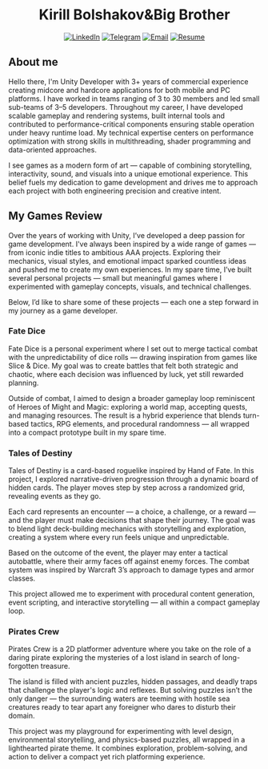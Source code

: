 <h1 align="center">
  Kirill Bolshakov&Big Brother
</h1>

<p align="center">
  <a href="https://www.linkedin.com/in/kirill-bolshakov-big-brother/"><img alt="LinkedIn" title="LinkedIn" src="https://img.shields.io/badge/LinkedIn-0077B5?style=for-the-badge&logo=linkedin&logoColor=white"/></a>
  <a href="https://t.me/BolshakoffKA"><img alt="Telegram" title="Telegram" src="https://img.shields.io/badge/Telegram-2CA5E0?style=for-the-badge&logo=telegram&logoColor=white"/></a>
  <a href="mailto:bolshakovka.work@gmail.com"><img alt="Email" title="Email" src="https://img.shields.io/badge/Email-D14836?style=for-the-badge&logo=gmail&logoColor=white"/></a>
  <a href="https://drive.google.com/file/d/1-pmnRWnA2I4q-rq2Y5hbXGSaXp24C4_2/view?usp=sharing"><img alt="Resume" title="Download Resume" src="https://img.shields.io/badge/Resume-black?style=for-the-badge&logo=adobeacrobatreader&logoColor=white"/></a>
</p>

## About me
Hello there, I'm Unity Developer with 3+ years of commercial experience creating midcore and hardcore applications for both mobile and PC platforms. I have worked in teams ranging of 3 to 30 members and led small sub-teams of 3–5 developers. Throughout my career, I have developed scalable gameplay and rendering systems, built internal tools and contributed to performance-critical components ensuring stable operation under heavy runtime load. My technical expertise centers on performance optimization with strong skills in multithreading, shader programming and data-oriented approaches.

I see games as a modern form of art — capable of combining storytelling, interactivity, sound, and visuals into a unique emotional experience. This belief fuels my dedication to game development and drives me to approach each project with both engineering precision and creative intent.

## My Games Review
Over the years of working with Unity, I’ve developed a deep passion for game development. I've always been inspired by a wide range of games — from iconic indie titles to ambitious AAA projects. Exploring their mechanics, visual styles, and emotional impact sparked countless ideas and pushed me to create my own experiences. In my spare time, I’ve built several personal projects — small but meaningful games where I experimented with gameplay concepts, visuals, and technical challenges.

Below, I’d like to share some of these projects — each one a step forward in my journey as a game developer.

### Fate Dice

Fate Dice is a personal experiment where I set out to merge tactical combat with the unpredictability of dice rolls — drawing inspiration from games like Slice & Dice. My goal was to create battles that felt both strategic and chaotic, where each decision was influenced by luck, yet still rewarded planning.

Outside of combat, I aimed to design a broader gameplay loop reminiscent of Heroes of Might and Magic: exploring a world map, accepting quests, and managing resources. The result is a hybrid experience that blends turn-based tactics, RPG elements, and procedural randomness — all wrapped into a compact prototype built in my spare time.

### Tales of Destiny

Tales of Destiny is a card-based roguelike inspired by Hand of Fate. In this project, I explored narrative-driven progression through a dynamic board of hidden cards. The player moves step by step across a randomized grid, revealing events as they go.

Each card represents an encounter — a choice, a challenge, or a reward — and the player must make decisions that shape their journey. The goal was to blend light deck-building mechanics with storytelling and exploration, creating a system where every run feels unique and unpredictable.

Based on the outcome of the event, the player may enter a tactical autobattle, where their army faces off against enemy forces. The combat system was inspired by Warcraft 3’s approach to damage types and armor classes.

This project allowed me to experiment with procedural content generation, event scripting, and interactive storytelling — all within a compact gameplay loop.

### Pirates Crew

Pirates Crew is a 2D platformer adventure where you take on the role of a daring pirate exploring the mysteries of a lost island in search of long-forgotten treasure.

The island is filled with ancient puzzles, hidden passages, and deadly traps that challenge the player's logic and reflexes. But solving puzzles isn’t the only danger — the surrounding waters are teeming with hostile sea creatures ready to tear apart any foreigner who dares to disturb their domain.

This project was my playground for experimenting with level design, environmental storytelling, and physics-based puzzles, all wrapped in a lighthearted pirate theme. It combines exploration, problem-solving, and action to deliver a compact yet rich platforming experience.
